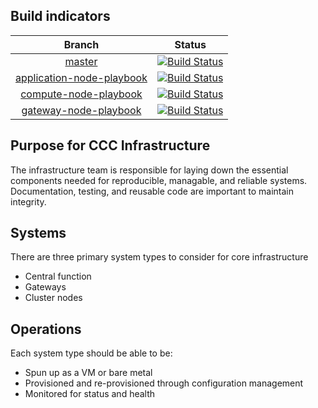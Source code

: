 ## Build indicators

| Branch         | Status           |
| :-------------: |:-------------:|
| [master](https://github.com/Intel-HSS/CCC_Infrastructure/tree/master)      | [![Build Status](https://travis-ci.com/Intel-HSS/CCC_Infrastructure.svg?token=WUxqYhsyxLCiKp7Dsi2e&branch=master)](https://travis-ci.com/Intel-HSS/CCC_Infrastructure) |
| [application-node-playbook](https://github.com/Intel-HSS/CCC_Infrastructure/tree/application-node-playbook)     | [![Build Status](https://travis-ci.com/Intel-HSS/CCC_Infrastructure.svg?token=WUxqYhsyxLCiKp7Dsi2e&branch=application-node-playbook)](https://travis-ci.com/Intel-HSS/CCC_Infrastructure)  |
| [compute-node-playbook](https://github.com/Intel-HSS/CCC_Infrastructure/tree/compute-node-playbook)     | [![Build Status](https://travis-ci.com/Intel-HSS/CCC_Infrastructure.svg?token=WUxqYhsyxLCiKp7Dsi2e&branch=compute-node-playbook)](https://travis-ci.com/Intel-HSS/CCC_Infrastructure)  |
| [gateway-node-playbook](https://github.com/Intel-HSS/CCC_Infrastructure/tree/gateway-node-playbook)     | [![Build Status](https://travis-ci.com/Intel-HSS/CCC_Infrastructure.svg?token=WUxqYhsyxLCiKp7Dsi2e&branch=gateway-node-playbook)](https://travis-ci.com/Intel-HSS/CCC_Infrastructure)      |

## Purpose for CCC Infrastructure

The infrastructure team is responsible for laying down the essential
components needed for reproducible, managable, and reliable systems.
Documentation, testing, and reusable code are important to maintain
integrity.

## Systems

There are three primary system types to consider for core infrastructure

* Central function
* Gateways
* Cluster nodes

## Operations

Each system type should be able to be:

* Spun up as a VM or bare metal
* Provisioned and re-provisioned through configuration management
* Monitored for status and health
